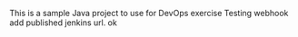 This is a sample Java project to use for DevOps exercise
Testing webhook add published jenkins url. ok

